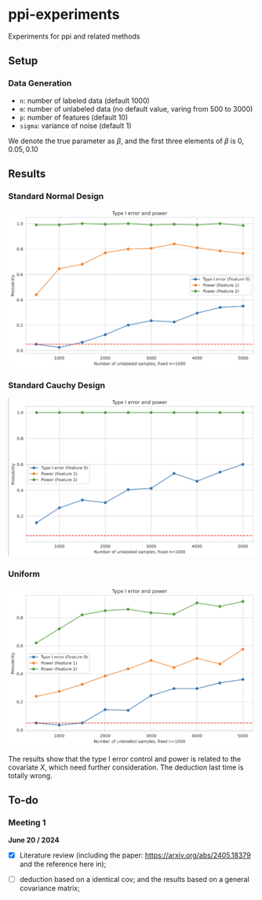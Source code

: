 # ppi-experiments
Experiments for ppi and related methods

## Setup

### Data Generation

- `n`: number of labeled data (default 1000)
- `m`: number of unlabeled data (no default value, varing from 500 to 3000)
- `p`: number of features (default 10)
- `sigma`: variance of noise (default 1)

We denote the true parameter as $\beta$, and the first three elements of $\beta$ is $0, 0.05, 0.10$

## Results
### Standard Normal Design
![alt text](results/normal.png)

### Standard Cauchy Design
![](results/cauchy.png)

### Uniform
![](results/unif.png)


The results show that the type I error control and power is related to the covariate $X$, which need further consideration. The deduction last time is totally wrong.

## To-do

### Meeting 1
**June 20 / 2024**

- [x] Literature review (including the paper: https://arxiv.org/abs/2405.18379 and the reference here in);
- [ ] deduction based on a identical cov; and the results based on a general covariance matrix;

